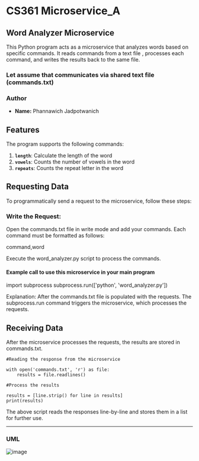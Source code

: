 # CS361 Microservice_A
## Word Analyzer Microservice

This Python program acts as a microservice that analyzes words based on specific commands. It reads commands from a text file , processes each command, and writes the results back to the same file.

### Let assume that communicates via shared text file (**commands.txt**)

### Author

- **Name:** Phannawich Jadpotwanich


## Features

The program supports the following commands:

1. **`length`**: Calculate the length of the word
2. **`vowels`**: Counts the number of vowels in the word
3. **`repeats`**: Counts the repeat letter in the word

## Requesting Data
To programmatically send a request to the microservice, follow these steps:

### Write the Request:

Open the commands.txt file in write mode and add your commands. Each command must be formatted as follows:

command,word

Execute the word_analyzer.py script to process the commands.

#### Example call to use this microservice in your main program
import subprocess
subprocess.run(['python', 'word_analyzer.py'])

Explanation:
After the commands.txt file is populated with the requests.
The subprocess.run command triggers the microservice, which processes the requests.

## Receiving Data

After the microservice processes the requests, the results are stored in commands.txt.

```
#Reading the response from the microservice

with open('commands.txt', 'r') as file:
    results = file.readlines()

#Process the results

results = [line.strip() for line in results]
print(results)
```

The above script reads the responses line-by-line and stores them in a list for further use.

---

### UML
![image](https://github.com/user-attachments/assets/e59ad49f-a582-43cd-8acf-be2a332b34ec)



